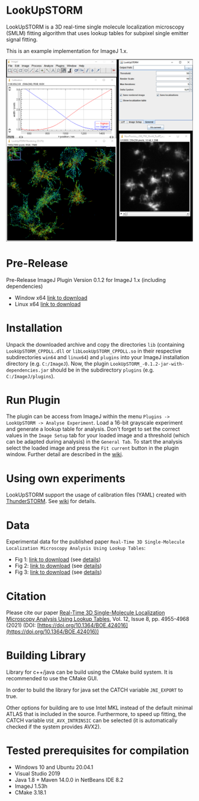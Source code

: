 # LookUpSTORM

LookUpSTORM is a 3D real-time single molecule localization microscopy (SMLM) fitting algorithm that uses lookup tables for subpixel single emitter signal fitting.

This is an example implementation for ImageJ 1.x.

![Thumbnail](https://github.com/CURTLab/IJLookUpSTORM/blob/master/thumbnail_lookupstorm.png)

# Pre-Release
Pre-Release ImageJ Plugin Version 0.1.2 for ImageJ 1.x (including dependencies) 
* Window x64 [link to download](https://filebox.fhooecloud.at/index.php/s/MtTnwezEkeFC4Y7)
* Linux x64 [link to download](https://filebox.fhooecloud.at/index.php/s/n85gL9RFtZRdtmz)

# Installation
Unpack the downloaded archive and copy the directories `lib` (containing `LookUpSTORM_CPPDLL.dll` or `libLookUpSTORM_CPPDLL.so` in their respective subdirectories `win64` and `linux64`) and `plugins` into your ImageJ installation directory (e.g. `C:/ImageJ`). Now, the plugin `LookUpSTORM_-0.1.2-jar-with-dependencies.jar` should be in the subdirectory `plugins` (e.g. `C:/ImageJ/plugins`).

# Run Plugin
The plugin can be access from ImageJ within the menu `Plugins -> LookUpSTORM -> Analyse Experiment`. Load a 16-bit grayscale experiment and generate a lookup table for analysis. Don't forget to set the correct values in the `Image Setup` tab for your loaded image and a threshold (which can be adapted during analysis) in the `General Tab`. To start the analysis select the loaded image and press the `Fit current` button in the plugin window. Further detail are described in the [wiki](https://github.com/CURTLab/IJLookUpSTORM/wiki/Usage).

# Using own experiments
LookUpSTORM support the usage of calibration files (YAML) created with [ThunderSTORM](https://github.com/zitmen/thunderstorm). See [wiki](https://github.com/CURTLab/IJLookUpSTORM/wiki/CreateCalibrationFile) for details.

# Data
Experimental data for the published paper `Real-Time 3D Single-Molecule Localization Microscopy Analysis Using Lookup Tables`:
* Fig 1: [link to download](https://filebox.fhooecloud.at/index.php/s/fKwtgFXaxcf8jpp) (see [details](https://github.com/CURTLab/IJLookUpSTORM/wiki/DetailsFig1))
* Fig 2: [link to download](https://filebox.fhooecloud.at/index.php/s/6EyQ4tnWM2qZdHe) (see [details](https://github.com/CURTLab/IJLookUpSTORM/wiki/DetailsFig2))
* Fig 3: [link to download](https://filebox.fhooecloud.at/index.php/s/tKZ8n9GaKtSGW3N) (see [details](https://github.com/CURTLab/IJLookUpSTORM/wiki/DetailsFig3))

# Citation
Please cite our paper [Real-Time 3D Single-Molecule Localization Microscopy Analysis Using Lookup Tables](https://www.osapublishing.org/boe/fulltext.cfm?uri=boe-12-8-4955&id=453384#articleFigures), Vol. 12, Issue 8, pp. 4955-4968 (2021) (DOI: [https://doi.org/10.1364/BOE.424016](https://doi.org/10.1364/BOE.424016))

# Building Library
Library for c++/java can be build using the CMake build system. It is recommended to use the CMake GUI. 

In order to build the library for java set the CATCH variable `JNI_EXPORT` to true.

Other options for building are to use Intel MKL instead of the default minimal ATLAS that is included in the source. Furthermore, to speed up fitting, the CATCH variable `USE_AVX_INTRINSIC` can be selected (it is automatically checked if the system provides AVX2).

# Tested prerequisites for compilation
* Windows 10 and Ubuntu 20.04.1
* Visual Studio 2019
* Java 1.8 + Maven 14.0.0 in NetBeans IDE 8.2
* ImageJ 1.53h
* CMake 3.18.1
